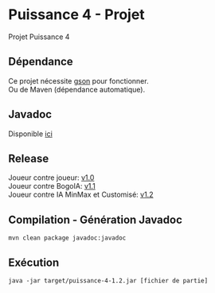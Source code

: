 # Puissance 4 - Projet

Projet Puissance 4

## Dépendance

Ce projet nécessite [gson](https://github.com/google/gson) pour fonctionner.<br>
Ou de Maven (dépendance automatique).

## Javadoc

Disponible [ici](https://upec.frederic94500.net/puissance-4/)

## Release

Joueur contre joueur: [v1.0](https://s3.frederic94500.net/2020/12/puissance-4-1.0.jar)<br>
Joueur contre BogoIA: [v1.1](https://s3.frederic94500.net/2020/12/puissance-4-1.1.jar)<br>
Joueur contre IA MinMax et Customisé: [v1.2](https://s3.frederic94500.net/2021/01/puissance-4-1.2.jar)

## Compilation - Génération Javadoc

`mvn clean package javadoc:javadoc`

## Exécution

`java -jar target/puissance-4-1.2.jar [fichier de partie]`